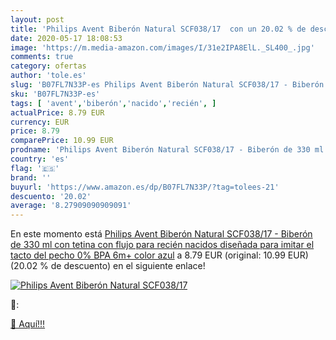 ```yaml
---
layout: post
title: 'Philips Avent Biberón Natural SCF038/17  con un 20.02 % de descuento'
date: 2020-05-17 18:08:53
image: 'https://m.media-amazon.com/images/I/31e2IPA8ElL._SL400_.jpg'
comments: true
category: ofertas
author: 'tole.es'
slug: 'B07FL7N33P-es Philips Avent Biberón Natural SCF038/17 - Biberón de 330...'
sku: 'B07FL7N33P-es'
tags: [ 'avent','biberón','nacido','recién', ]
actualPrice: 8.79 EUR
currency: EUR
price: 8.79
comparePrice: 10.99 EUR
prodname: 'Philips Avent Biberón Natural SCF038/17 - Biberón de 330 ml con tetina con flujo para recién nacidos  diseñada para imitar el tacto del pecho  0% BPA  6m+  color azul'
country: 'es'
flag: '🇪🇸'
brand: ''
buyurl: 'https://www.amazon.es/dp/B07FL7N33P/?tag=tolees-21'
descuento: '20.02'
average: '8.27909090909091'
---
```


En este momento está [Philips Avent Biberón Natural SCF038/17 - Biberón de 330 ml con tetina con flujo para recién nacidos  diseñada para imitar el tacto del pecho  0% BPA  6m+  color azul](https://www.amazon.es/dp/B07FL7N33P/?tag=tolees-21) a 8.79 EUR (original: 10.99 EUR) (20.02 %  de descuento) en el siguiente enlace!

[![Philips Avent Biberón Natural SCF038/17 ](https://m.media-amazon.com/images/I/31e2IPA8ElL._SL400_.jpg)](https://www.amazon.es/dp/B07FL7N33P/?tag=tolees-21)

🔎:


[🛒 Aquí!!!](https://www.amazon.es/dp/B07FL7N33P/?tag=tolees-21)
